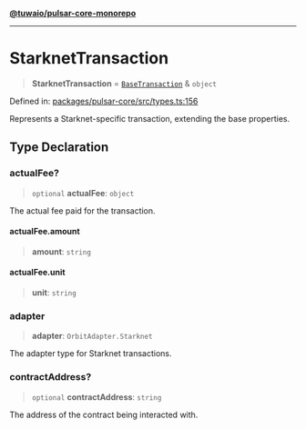 [**@tuwaio/pulsar-core-monorepo**](../../../README.md)

***

# StarknetTransaction

> **StarknetTransaction** = [`BaseTransaction`](BaseTransaction.md) & `object`

Defined in: [packages/pulsar-core/src/types.ts:156](https://github.com/TuwaIO/pulsar-core/blob/86c8fdb539eb00427d06ed808054f92cd1a1cac1/packages/pulsar-core/src/types.ts#L156)

Represents a Starknet-specific transaction, extending the base properties.

## Type Declaration

### actualFee?

> `optional` **actualFee**: `object`

The actual fee paid for the transaction.

#### actualFee.amount

> **amount**: `string`

#### actualFee.unit

> **unit**: `string`

### adapter

> **adapter**: `OrbitAdapter.Starknet`

The adapter type for Starknet transactions.

### contractAddress?

> `optional` **contractAddress**: `string`

The address of the contract being interacted with.
